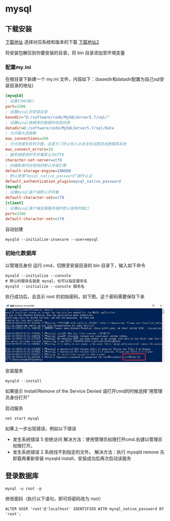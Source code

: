 # mysql

## 下载安装

[下载地址](https://dev.mysql.com/downloads/mysql/) 选择对应系统和版本的下载
[下载地址2](https://downloads.mysql.com/archives/community/)

将安装包解压到你要安装的目录，将 bin 目录添加至环境变量

### 配置my.ini

在根目录下新建一个 my.ini 文件，内容如下：(basedir和datadir配置为自己sql安装目录的地址)

```ini
[mysqld]
; 设置3306端口
port=3306
; 设置mysql的安装目录
basedir="D:/software/code/MySQLServer5.7/sql/"
; 设置mysql数据库的数据的存放目录
datadir=D:/software/code/MySQLServer5.7/sql/Data
; 允许最大连接数
max_connections=200
; 允许连接失败的次数。这是为了防止有人从该主机试图攻击数据库系统
max_connect_errors=10
; 服务端使用的字符集默认为UTF8
character-set-server=utf8
; 创建新表时将使用的默认存储引擎
default-storage-engine=INNODB
; 默认使用“mysql_native_password”插件认证
default_authentication_plugin=mysql_native_password
[mysql]
; 设置mysql客户端默认字符集
default-character-set=utf8
[client]
; 设置mysql客户端连接服务端时默认使用的端口
port=3306
default-character-set=utf8
```

自动创建

```shell
mysqld --initialize-insecure --user=mysql
```

### 初始化数据库

以管理员身份 运行 cmd，切换至安装目录的 bin 目录下，输入如下命令

```shell
mysqld --initialize --console
# 默认的服务名就是 mysql，也可以指定服务名
mysqld --initialize --console 服务名
```

执行成功后，会显示 root 的初始密码，如下图，这个密码需要保存下来

![mysql-init](./images/mysql-init.jpg)

安装服务

```shell
mysqld --install
```

如果提示 Install/Remove of the Service Denied 请打开cmd的时候选择“用管理员身份打开”

启动服务

```shell
net start mysql
```

如果上一步出现错误，例如以下错误

- 发生系统错误 5 拒绝访问 解决方法：使用管理员权限打开cmd.右键以管理员权限打开。
- 发生系统错误 2 系统找不到指定的文件。 解决方法：执行 mysqld remove 先卸载再重新安装 mysqld install，安装成功后再次启动该服务

## 登录数据库

```shell
mysql -u root -p
```

修改密码（执行以下语句，即可将密码改为 root）

```shell
ALTER USER 'root'@'localhost' IDENTIFIED WITH mysql_native_password BY 'root';
```

